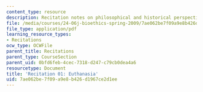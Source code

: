```yaml
---
content_type: resource
description: Recitation notes on philosophical and historical perspectives on euthanasia.
file: /media/courses/24-06j-bioethics-spring-2009/7ae062be7f09a9e8b426d1967ce2d1ee_MIT24_06Js09_rec01.pdf
file_type: application/pdf
learning_resource_types:
- Recitations
ocw_type: OCWFile
parent_title: Recitations
parent_type: CourseSection
parent_uid: 0bfd6feb-4cec-7318-d247-c79cb0dea4a6
resourcetype: Document
title: 'Recitation 01: Euthanasia'
uid: 7ae062be-7f09-a9e8-b426-d1967ce2d1ee
---
```

